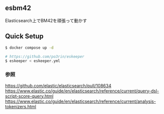## esbm42

Elasticsearch上でBM42を頑張って動かす

## Quick Setup

```bash
$ docker compose up -d

# https://github.com/po3rin/eskeeper
$ eskeeper < eskeeper.yml
```

### 参照
https://github.com/elastic/elasticsearch/pull/108634
https://www.elastic.co/guide/en/elasticsearch/reference/current/query-dsl-script-score-query.html
https://www.elastic.co/guide/en/elasticsearch/reference/current/analysis-tokenizers.html
